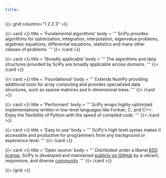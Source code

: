 ```yaml
---
title:
---
```


{{< grid columns="1 2 2 3" >}}

{{< card >}}
title = 'Fundamental algorithms'
body = '''
SciPy provides algorithms for optimization, integration, interpolation, eigenvalue problems, algebraic equations, differential equations, statistics and many other classes of problems.
'''
{{< /card >}}

{{< card >}}
title = 'Broadly applicable'
body = '''
The algorithms and data structures provided by SciPy are broadly applicable across domains.
'''
{{< /card >}}

{{< card >}}
title = 'Foundational'
body = '''
Extends NumPy providing additional tools for array computing and provides specialized data structures, such as sparse matrices and k-dimensional trees.
'''
{{< /card >}}

{{< card >}}
title = 'Performant'
body = '''
SciPy wraps highly-optimized implementations written in low-level languages like Fortran, C, and C++. Enjoy the flexibility of Python with the speed of compiled code.
'''
{{< /card >}}

{{< card >}}
title = 'Easy to use'
body = '''
SciPy's high level syntax makes it accessible and productive for programmers from any background or experience level.
'''
{{< /card >}}

{{< card >}}
title = 'Open source'
body = '''
Distributed under a liberal [BSD license](https://github.com/scipy/scipy/blob/main/LICENSE.txt), SciPy is developed and maintained [publicly on GitHub](https://github.com/scipy/scipy) by a vibrant, responsive, and diverse [community](/community).
'''
{{< /card >}}

{{< /grid >}}
